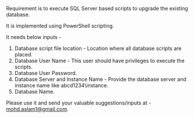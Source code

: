 Requirement is to execute SQL Server based scripts to upgrade the existing database.  

It is implemented using PowerShell scripting.

It needs below inputs -

1) Database script file location - Location where all database scripts are placed.
2) Database User Name - This user should have privileges to execute the scripts.
3) Database User Password.
4) Database Server and Instance Name - Provide the database server and instance name like abcd1234\instance.
5) Database Name. 

Please use it and send your valuable suggestions/inputs at - mohd.aslam1@gmail.com.
